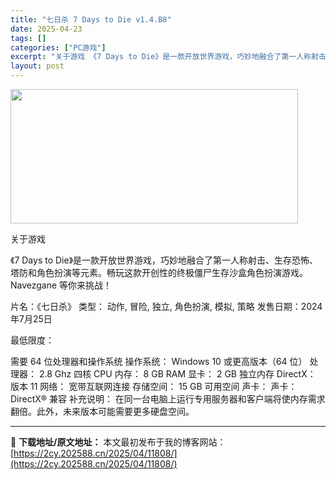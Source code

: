 ```yaml
---
title: "七日杀 7 Days to Die v1.4.B8"
date: 2025-04-23
tags: []
categories: ["PC游戏"]
excerpt: "关于游戏 《7 Days to Die》是一款开放世界游戏，巧妙地融合了第一人称射击、生存恐怖、塔防和角色扮演等元素。畅玩这款开创性的终极僵尸生存沙盒角色扮演游戏。Navezgane 等你来挑战！ 片名：《七日杀》 类型： 动作, 冒险, 独立, 角色扮演, 模拟, 策略 发售日期：2024年7月2&hellip;"
layout: post
---
```


<img class="aligncenter size-full wp-image-11784" src="https://2cy.202588.cn/wp-content/uploads/2025/04/2025042308111141.webp" alt="" width="460" height="215" />

关于游戏

《7 Days to Die》是一款开放世界游戏，巧妙地融合了第一人称射击、生存恐怖、塔防和角色扮演等元素。畅玩这款开创性的终极僵尸生存沙盒角色扮演游戏。Navezgane 等你来挑战！

片名：《七日杀》
类型： 动作, 冒险, 独立, 角色扮演, 模拟, 策略
发售日期：2024年7月25日

最低限度：

需要 64 位处理器和操作系统
操作系统： Windows 10 或更高版本（64 位）
处理器： 2.8 Ghz 四核 CPU
内存： 8 GB RAM
显卡： 2 GB 独立内存
DirectX： 版本 11
网络： 宽带互联网连接
存储空间： 15 GB 可用空间
声卡： 声卡：DirectX® 兼容
补充说明： 在同一台电脑上运行专用服务器和客户端将使内存需求翻倍。此外，未来版本可能需要更多硬盘空间。

---
📖 **下载地址/原文地址：** 本文最初发布于我的博客网站：[https://2cy.202588.cn/2025/04/11808/](https://2cy.202588.cn/2025/04/11808/)
